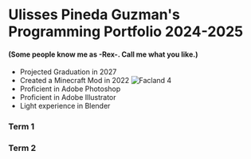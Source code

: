 # Ulisses Pineda Guzman's Programming Portfolio 2024-2025
#### (Some people know me as -Rex-. Call me what you like.)
+ Projected Graduation in 2027
+ Created a Minecraft Mod in 2022 ![Facland 4](https://github.com/Rexboy909/Facland)
+ Proficient in Adobe Photoshop
+ Proficient in Adobe Illustrator
+ Light experience in Blender

### Term 1


### Term 2
